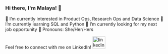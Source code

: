 ### Hi there, I'm Malaya! 👋

🔭 I’m currently interested in Product Ops, Research Ops and Data Science
🌱 I’m currently learning SQL and Python
👀 I’m currently looking for my next job opportunity 
🌺 Pronouns: She/Her/Hers

Feel free to connect with me on LinkedIn!
[<img src='https://cdn.jsdelivr.net/npm/simple-icons@3.0.1/icons/linkedin.svg' alt='linkedin' height='40'>](https://www.linkedin.com/in/malaya-m/)  
